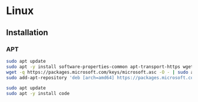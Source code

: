 # Linux

## Installation

### APT

```sh
sudo apt update
sudo apt -y install software-properties-common apt-transport-https wget
wget -q https://packages.microsoft.com/keys/microsoft.asc -O - | sudo apt-key add -
sudo add-apt-repository 'deb [arch=amd64] https://packages.microsoft.com/repos/vscode stable main'
```

```sh
sudo apt update
sudo apt -y install code
```
